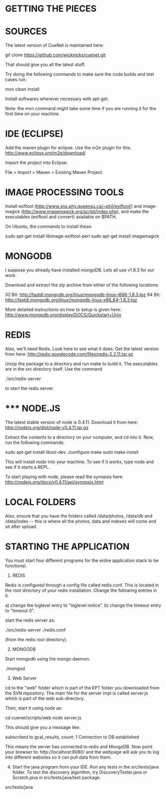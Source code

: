 GETTING THE PIECES
==================

SOURCES
======



The latest version of CueNet is maintained here: 

git clone https://github.com/wicknicks/cuenet.git

That should give you all the latest stuff.

Try doing the following commands to make sure the code builds and test
cases run:

mvn clean install

Install softwares wherever necessary with apt-get.

Note: the mvn command might take some time if you are running it for
the first time on your machine.

IDE (ECLIPSE)
============

Add the maven plugin for eclipse. Use the m2e plugin for this. 
http://www.eclipse.org/m2e/download/

Import the project into Eclipse:

File > Import > Maven > Existing Maven Project.


IMAGE PROCESSING TOOLS
===================
Install exiftool (http://www.sno.phy.queensu.ca/~phil/exiftool/)
and image-magick (http://www.imagemagick.org/script/index.php),
and make the executables (exiftool and convert) available on $PATH.

On Ubuntu, the commands to install these:

sudo apt-get install libimage-exiftool-perl
sudo apt-get install imagemagick


MONGODB
======

I suppose you already have installed mongoDB. Lets all use v1.8.3 for
our work.

Download and extract the zip archive from either of the following
locations:

32 Bit: http://fastdl.mongodb.org/linux/mongodb-linux-i686-1.8.3.tgz
64 Bit: http://fastdl.mongodb.org/linux/mongodb-linux-x86_64-1.8.3.tgz

More detailed instructions on how to setup is given here:
http://www.mongodb.org/display/DOCS/Quickstart+Unix

REDIS
=====

Also, we'll need Redis. Look here to see what it does. Get the latest
version from here:
http://redis.googlecode.com/files/redis-2.2.11.tar.gz

Unzip the package to a directory and run make to build it. The
executables are in the src directory itself. Use the command

./src/redis-server

to start the redis server.

*** NODE.JS
==========

The latest stable version of node is 0.4.11. Download it from here:
http://nodejs.org/dist/node-v0.4.11.tar.gz

Extract the contents to a directory on your computer, and cd into it.
Now, run the following commands:

sudo apt-get install libssl-dev ./configure make sudo make install

This will install node into your machine. To see if it works, type
node and see if it starts a REPL.

To start playing with node, please read the synopsis here:
http://nodejs.org/docs/v0.4.11/api/synopsis.html

LOCAL FOLDERS
============

Also, ensure that you have the folders called /data/photos, /data/db
and /data/index -- this is where all the photos, data and indexes will
come and sit after upload.


STARTING THE APPLICATION
========================

You must start four different programs for the entire application
stack to be functional.

1. REDIS

Redis is configured through a config file called redis.conf. This is
located in the root directory of your redis installation. Change the
following entries in it.

a) change the loglevel entry to "loglevel notice".
b) change the timeout entry to "timeout 0".

start the redis server as:

./src/redis-server ./redis.conf

(from the redis root directory).

2. MONGODB

Start mongodb using the mongo daemon.

./mongod


3. Web Server

cd to the "web" folder which is part of the EPT folder you downloaded
from the SVN repository. The main file for the server impl is called
server.js which is part of the web sub-directory.

Then, start it using node as:

cd cuenet/scripts/web
node server.js

This should give you a message like:

   subscribed to gcal_results, count: 1
   Connection to DB established 


This means the server has connected to redis and MongoDB. Now point your browser to: http://localhost:8080/ and the webpage will ask you to log into different websites so it can pull data from them.


4. Start the java program from your IDE. Run any tests in the src/tests/java folder. To test the discovery algorithm, try DiscoveryTester.java or Scratch.java in src/tests/java/test package.


src/tests/java
